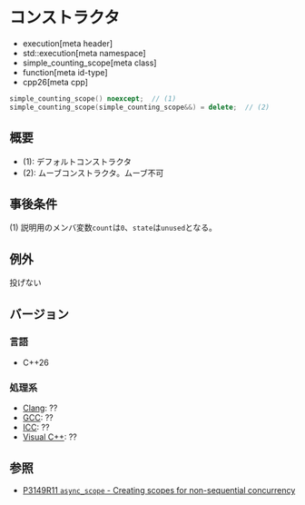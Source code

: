 # コンストラクタ
* execution[meta header]
* std::execution[meta namespace]
* simple_counting_scope[meta class]
* function[meta id-type]
* cpp26[meta cpp]

```cpp
simple_counting_scope() noexcept;  // (1)
simple_counting_scope(simple_counting_scope&&) = delete;  // (2)
```

## 概要
- (1): デフォルトコンストラクタ
- (2): ムーブコンストラクタ。ムーブ不可


## 事後条件
(1) 説明用のメンバ変数`count`は`0`、`state`は`unused`となる。


## 例外
投げない


## バージョン
### 言語
- C++26

### 処理系
- [Clang](/implementation.md#clang): ??
- [GCC](/implementation.md#gcc): ??
- [ICC](/implementation.md#icc): ??
- [Visual C++](/implementation.md#visual_cpp): ??


## 参照
- [P3149R11 `async_scope` - Creating scopes for non-sequential concurrency](https://open-std.org/jtc1/sc22/wg21/docs/papers/2025/p3149r11.html)
